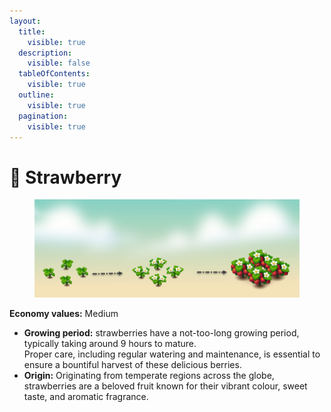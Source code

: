 ```yaml
---
layout:
  title:
    visible: true
  description:
    visible: false
  tableOfContents:
    visible: true
  outline:
    visible: true
  pagination:
    visible: true
---
```


# 🍓 Strawberry

<figure><img src="../.gitbook/assets/strawberrry.png" alt=""><figcaption></figcaption></figure>

**Economy values:** Medium

* **Growing period:** strawberries have a not-too-long growing period, typically taking around 9 hours to mature. \
  Proper care, including regular watering and maintenance, is essential to ensure a bountiful harvest of these delicious berries.
* **Origin:** Originating from temperate regions across the globe, strawberries are a beloved fruit known for their vibrant colour, sweet taste, and aromatic fragrance.

<div>

<figure><img src="../.gitbook/assets/2.png" alt="" width="175"><figcaption></figcaption></figure>

 

<figure><img src="../.gitbook/assets/tree-mid-2.png" alt=""><figcaption></figcaption></figure>

 

<figure><img src="../.gitbook/assets/tree-2.png" alt=""><figcaption></figcaption></figure>

</div>
